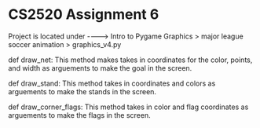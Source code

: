 # CS2520 Assignment 6

Project is located under ----> Intro to Pygame Graphics > major league soccer animation > graphics_v4.py

def draw_net: This method makes takes in coordinates for the color, points, and width as arguements to make the goal in the screen.

def draw_stand: This method takes in coordinates and colors as arguements to make the stands in the screen.

def draw_corner_flags: This method takes in color and flag coordinates as arguements to make the flags in the screen.
